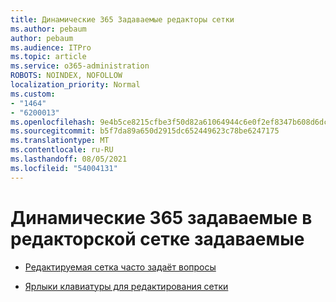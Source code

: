 ```yaml
---
title: Динамические 365 Задаваемые редакторы сетки
ms.author: pebaum
author: pebaum
ms.audience: ITPro
ms.topic: article
ms.service: o365-administration
ROBOTS: NOINDEX, NOFOLLOW
localization_priority: Normal
ms.custom:
- "1464"
- "6200013"
ms.openlocfilehash: 9e4b5ce8215cfbe3f50d82a61064944c6e0f2ef8347b608d6dc81cd8cf66d2e6
ms.sourcegitcommit: b5f7da89a650d2915dc652449623c78be6247175
ms.translationtype: MT
ms.contentlocale: ru-RU
ms.lasthandoff: 08/05/2021
ms.locfileid: "54004131"
---
```

# <a name="dynamics-365-editable-grid-faqs"></a>Динамические 365 задаваемые в редакторской сетке задаваемые

* [Редактируемая сетка часто задаёт вопросы](https://docs.microsoft.com/dynamics365/customer-engagement/customize/make-grids-lists-editable-custom-control#frequently-asked-questions-faqs)

* [Ярлыки клавиатуры для редактирования сетки](https://docs.microsoft.com/dynamics365/customer-engagement/basics/keyboard-shortcuts#editable-grids-views)
